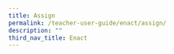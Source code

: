 ```yaml
---
title: Assign
permalink: /teacher-user-guide/enact/assign/
description: ""
third_nav_title: Enact
---
```

